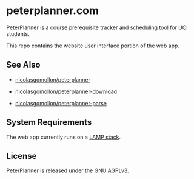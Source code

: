 # peterplanner.com

PeterPlanner is a course prerequisite tracker and scheduling tool for UCI students.

This repo contains the website user interface portion of the web app.


## See Also

- [nicolasgomollon/peterplanner](https://github.com/nicolasgomollon/peterplanner)

- [nicolasgomollon/peterplanner-download](https://github.com/nicolasgomollon/peterplanner-download)

- [nicolasgomollon/peterplanner-parse](https://github.com/nicolasgomollon/peterplanner-parse)


## System Requirements

The web app currently runs on a [LAMP stack](https://en.wikipedia.org/wiki/LAMP_(software_bundle)).


## License

PeterPlanner is released under the GNU AGPLv3.

